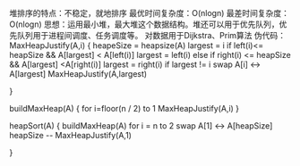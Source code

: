 堆排序的特点：不稳定，就地排序
最优时间复杂度：O(nlogn)
最差时间复杂度：O(nlogn)
思想：运用最小堆，最大堆这个数据结构。堆还可以用于优先队列，优先队列用于进程间调度、任务调度等。
对数据用于Dijkstra、Prim算法
伪代码：
MaxHeapJustify(A,i)
{
       heapeSize = heapsize(A)
       largest = i
       if left(i)<= heapSize && A[largest] < A[left(i)]
             largest = left(i)
       else if right(i) <= heapSize && A[largest] <A[right(i)]
            largest = right(i)
       if largest != i
             swap A[i] <-> A[largest]
             MaxHeapJustify(A,largest)

}

buildMaxHeap(A)
{
    for i=floor(n / 2) to 1
        MaxHeapJustify(A,i)
}

heapSort(A)
{
    buildMaxHeap(A)
    for i = n to 2
        swap A[1] <-> A[heapSize]
        heapSize --
        MaxHeapJustify(A,1)
 
}
